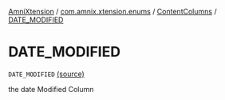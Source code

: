 [AmniXtension](../../index.md) / [com.amnix.xtension.enums](../index.md) / [ContentColumns](index.md) / [DATE_MODIFIED](./-d-a-t-e_-m-o-d-i-f-i-e-d.md)

# DATE_MODIFIED

`DATE_MODIFIED` [(source)](https://github.com/AmniX/AmniXTension/tree/master/AmniXtension/src/main/java/com/amnix/xtension/enums/ContentColumns.kt#L39)

the date Modified Column

